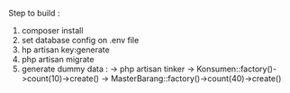 Step to build : 
1. composer install
2. set database config on .env file
3. hp artisan key:generate
4. php artisan migrate
5. generate dummy data :
    -> php artisan tinker
    -> Konsumen::factory()->count(10)->create()
    -> MasterBarang::factory()->count(40)->create()
